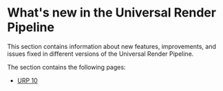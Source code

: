 # What's new in the Universal Render Pipeline

This section contains information about new features, improvements, and issues fixed in different versions of the Universal Render Pipeline.

The section contains the following pages:

* [URP 10](urp-whats-new-10.md)

